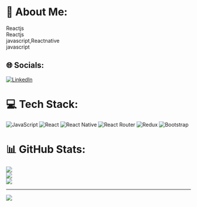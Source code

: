 # 💫 About Me:
Reactjs<br>Reactjs<br>javascript,Reactnative<br>javascript


## 🌐 Socials:
[![LinkedIn](https://img.shields.io/badge/LinkedIn-%230077B5.svg?logo=linkedin&logoColor=white)](https://linkedin.com/in/https://www.linkedin.com/mwlite/in/rishabh-jain-272ab5195) 

# 💻 Tech Stack:
![JavaScript](https://img.shields.io/badge/javascript-%23323330.svg?style=for-the-badge&logo=javascript&logoColor=%23F7DF1E) ![React](https://img.shields.io/badge/react-%2320232a.svg?style=for-the-badge&logo=react&logoColor=%2361DAFB) ![React Native](https://img.shields.io/badge/react_native-%2320232a.svg?style=for-the-badge&logo=react&logoColor=%2361DAFB) ![React Router](https://img.shields.io/badge/React_Router-CA4245?style=for-the-badge&logo=react-router&logoColor=white) ![Redux](https://img.shields.io/badge/redux-%23593d88.svg?style=for-the-badge&logo=redux&logoColor=white) ![Bootstrap](https://img.shields.io/badge/bootstrap-%23563D7C.svg?style=for-the-badge&logo=bootstrap&logoColor=white)
# 📊 GitHub Stats:
![](https://github-readme-stats.vercel.app/api?username=jainrishabh038&theme=dark&hide_border=false&include_all_commits=false&count_private=false)<br/>
![](https://github-readme-streak-stats.herokuapp.com/?user=jainrishabh038&theme=dark&hide_border=false)<br/>
![](https://github-readme-stats.vercel.app/api/top-langs/?username=jainrishabh038&theme=dark&hide_border=false&include_all_commits=false&count_private=false&layout=compact)

---
[![](https://visitcount.itsvg.in/api?id=jainrishabh038&icon=0&color=0)](https://visitcount.itsvg.in)

<!-- Proudly created with GPRM ( https://gprm.itsvg.in ) -->
